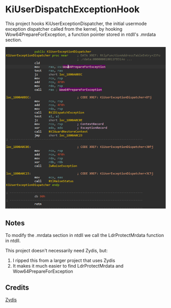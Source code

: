# KiUserDispatchExceptionHook

This project hooks KiUserExceptionDispatcher, the initial usermode exception dispatcher called from the kernel, by hooking Wow64PrepareForException, a function pointer stored in ntdll's .mrdata section.

![KiUserExceptionDispatcher](/Resources/KiUserExceptionDispatcher.PNG)

## Notes

To modify the .mrdata section in ntdll we call the LdrProtectMrdata function in ntdll. 

This project doesn't necessarily need Zydis, but:
1. I ripped this from a larger project that uses Zydis
2. It makes it much easier to find LdrProtectMrdata and Wow64PrepareForException

## Credits

[Zydis](https://github.com/zyantific/zydis/)